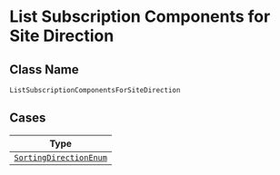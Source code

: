 
# List Subscription Components for Site Direction

## Class Name

`ListSubscriptionComponentsForSiteDirection`

## Cases

| Type |
|  --- |
| [`SortingDirectionEnum`](../../../doc/models/sorting-direction-enum.md) |

